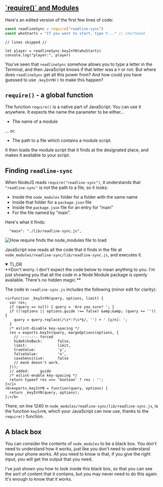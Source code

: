 <!-- require and modules -->
<section
  id="require-and-modules"
  aria-labelledby="require-and-modules"
  data-item="require() and Modules"
>
  <h2><a href="#require-and-modules">`require()` and Modules</a></h2>

Here's an edited version of the first few lines of code:

```javascript
const readlineSync = require("readline-sync")
const whoStarts = "If you want to start, type Y..." // shortened
```
```javascript-s
// lines skipped //
```
```js-#14
let player = readlineSync.keyInYN(whoStarts)
console.log("player:", player)
```

You've seen that `readlineSync` somehow allows you to type a letter in the Terminal, and then JavaScript knows if that letter was a `Y` or not. But where does `readlineSync` get all this power from? And how could you have guessed to use `.keyInYN()` to make this happen?

## `require()` - a global function

The function `require()` is a native part of JavaScript. You can use it anywhere. It expects the name the parameter to be either...

* The name of a module
  
... or:

* The path to a file which contains a module script.

It then loads the module script that it finds at the designated place, and makes it available to your script.

## Finding `readline-sync`

When NodeJS reads `require("readline-sync")`, it understands that `"readline-sync"` is not the path to a file, so it looks:

* Inside the `node_modules` folder for a folder with the same name
* Inside that folder for a `package.json` file
* Inside the `package.json` file for an entry for "main"
* For the file named by "main".

Here's what it finds:

```json-#21
  "main": "./lib/readline-sync.js",
```

![How require finds the node_modules file to load](images/requiring.webp)

JavaScript now reads all the code that it finds in the file at `node_modules/readline-sync/lib/readline-sync.js`, and executes it.

<details class="tldr" open>
<summary>TL;DR</summary>
**Don't worry. I don't expect the code below to mean anything to you. I'm just showing you that all the code in a Node Module package is openly available. There's no hidden magic.** 

The code in `readline-sync.js` includes the following (minor edit for clarity):

```javascript-#1220
<i>function _keyInYN(query, options, limit) {
  var res;
  if (query == null) { query = 'Are you sure? '; }
  if ((!options || options.guide !== false) &amp;&amp; (query += '')) {
    query = query.replace(/\s*:?\s*$/, '') + ' [y/n]: ';
  }
  /* eslint-disable key-spacing */
  res = exports.keyIn(query, margeOptions(options, {
    // -------- forced
    hideEchoBack:       false,
    limit:              limit,
    trueValue:          'y',
    falseValue:         'n',
    caseSensitive:      false
    // mask doesn't work.
  }));
  // added:     guide
  /* eslint-enable key-spacing */
  return typeof res === 'boolean' ? res : '';
}</i>
<b>exports.keyInYN = function(query, options) {
  return _keyInYN(query, options);
};</b>
```

There, on line 1240 in `node_modules/readline-sync/lib/readline-sync.js`, is the function `keyInYN`, which your JavaScript can now use, thanks to the `require()` function.

</details>

## A black box

You can consider the contents of `node_modules` to be a black box. You don't need to understand how it works, just like you don't need to understand how your phone works. All you need to know is that, if you give the right input, you will get the output that you need.

I've just shown you how to look inside this black box, so that you can see the sort of content that it contains, but you may never need to do this again. It's enough to know that it works.



</section>
